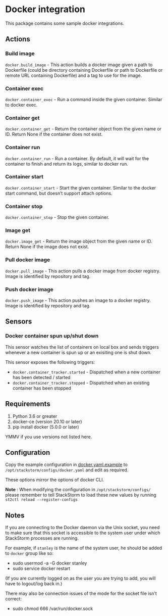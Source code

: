 # Docker integration

This package contains some sample docker integrations.

## Actions

### Build image

`docker.build_image` - This action builds a docker image given a path to Dockerfile (could be
directory containing Dockerfile or path to Dockerfile or remote URL containing Dockerfile)
and a tag to use for the image.

### Container exec

`docker.container_exec` - Run a command inside the given container. Similar to docker exec.

### Container get

`docker.container_get` - Return the container object from the given name or ID. Return None if the container does not exist.

### Container run

`docker.container_run` - Run a container. By default, it will wait for the container to finish and return its logs,
similar to docker run.

### Container start

`docker.container_start` - Start the given container. Similar to the docker start command, but doesn’t support attach options.

### Container stop

`docker.container_stop` - Stop the given container.

### Image get

`docker.image_get` - Return the image object from the given name or ID. Return None if the image does not exist.

### Pull docker image

`docker.pull_image` - This action pulls a docker image from docker registry. Image is identified by repository and tag.

### Push docker image

`docker.push_image` - This action pushes an image to a docker registry. Image is identified by repository and tag.

## Sensors

### Docker container spun up/shut down

This sensor watches the list of containers on local box and sends triggers
whenever a new container is spun up or an exisiting one is shut down.

This sensor exposes the following triggers:

* `docker.container_tracker.started` - Dispatched when a new container has
  been detected / started
* `docker.container_tracker.stopped` - Dispatched when an existing container
  has been stopped

## Requirements

1. Python 3.6 or greater
2. docker-ce (version 20.10 or later)
3. pip install docker (5.0.0 or later)

YMMV if you use versions not listed here.

## Configuration

Copy the example configuration in [docker.yaml.example](./docker.yaml.example)
to `/opt/stackstorm/configs/docker.yaml` and edit as required.

These options mirror the options of docker CLI.

**Note** : When modifying the configuration in `/opt/stackstorm/configs/` please
           remember to tell StackStorm to load these new values by running
           `st2ctl reload --register-configs`

## Notes

If you are connecting to the Docker daemon via the Unix socket, you need to
make sure that this socket is accessible to the system user under which
StackStorm processes are running.

For example, if `stanley` is the name of the system user, he should be added to `docker` group like so:

* sudo usermod -a -G docker stanley
* sudo service docker restart

(If you are currently logged on as the user you are trying to add, you will have to logout/log back in.)

There may also be connection issues of the mode for the socket file isn't correct:

* sudo chmod 666 /var/run/docker.sock
